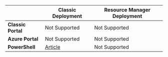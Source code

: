 |  | **Classic Deployment**  | **Resource Manager Deployment**|
|-----------------------------|-------------|---------------------|
| **Classic Portal**          | Not Supported          | Not Supported                  |
| **Azure Portal**            | Not Supported         | Not Supported                  |
| **PowerShell** | [Article](/documentation/articles/expressroute-howto-coexist-classic/) | Not Supported |
